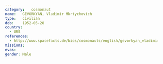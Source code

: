 ```yaml
---
category:	cosmonaut
name:	GEVORKYAN, Vladimir Mkrtychovich
type:	civilian
dob:	1952-05-28
country:
  - URS
references:
  - http://www.spacefacts.de/bios/cosmonauts/english/gevorkyan_vladimir.htm
missions:
evas:
gender:	Male
---
```

